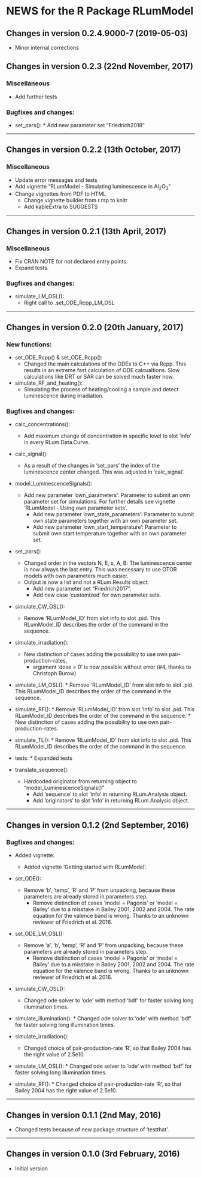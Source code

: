 




<!-- NEWS.md was auto-generated by NEWS.Rmd. Please DO NOT edit by hand!-->

# NEWS for the R Package RLumModel

## Changes in version 0.2.4.9000-7 (2019-05-03)

  - Minor internal corrections

## Changes in version 0.2.3 (22nd November, 2017)

### Miscellaneous

  - Add further tests

### Bugfixes and changes:

  - set\_pars(): \* Add new parameter set “Friedrich2018”

-----

## Changes in version 0.2.2 (13th October, 2017)

### Miscellaneous

  - Update error messages and tests
  - Add vignette “RLumModel - Simulating luminescence in
    Al<sub>2</sub>O<sub>3</sub>”
  - Change vignettes from PDF to HTML
      - Change vignette builder from r.rsp to knitr
      - Add kableExtra to SUGGESTS

-----

## Changes in version 0.2.1 (13th April, 2017)

### Miscellaneous

  - Fix CRAN NOTE for not declared entry points.
  - Expand tests.

### Bugfixes and changes:

  - simulate\_LM\_OSL():
      - Right call to .set\_ODE\_Rcpp\_LM\_OSL

-----

## Changes in version 0.2.0 (20th January, 2017)

### New functions:

  - set\_ODE\_Rcpp() & set\_ODE\_Rcpp():
      - Changed the main calculations of the ODEs to C++ via Rcpp. This
        results in an extreme fast calculation of ODE calcualtions. Slow
        calculations like DRT or SAR can be solved much faster now.
  - simulate\_RF\_and\_heating():
      - Simulating the process of heating/cooling a sample and detect
        luminescence during irradiation.

### Bugfixes and changes:

  - calc\_concentrations():
    
      - Add maximum change of concentration in specific level to slot
        ‘info’ in every RLum.Data.Curve.

  - calc\_signal():
    
      - As a result of the changes in ‘set\_pars’ the index of the
        luminescence center changed. This was adjusted in
        ‘calc\_signal’.

  - model\_LuminescenceSignals():
    
      - Add new parameter ‘own\_parameters’: Parameter to submit an own
        parameter set for simulations. For further details see vignette
        ‘RLumModel - Using own parameter sets’.
          - Add new parameter ‘own\_state\_parameters’: Parameter to
            submit own state parameters together with an own parameter
            set.
          - Add new parameter ‘own\_start\_temperature’: Parameter to
            submit own start temperature together with an own parameter
            set.

  - set\_pars():
    
      - Changed order in the vectors N, E, s, A, B: The luminescence
        center is now always the last entry. This was necessary to use
        OTOR models with own parameters much easier.
      - Output is now a list and not a RLum.Results object.
          - Add new parameter set “Friedrich2017”.
          - Add new case ‘customized’ for own parameter sets.

  - simulate\_CW\_OSL():
    
      - Remove ‘RLumModel\_ID’ from slot info to slot .pid. This
        RLumModel\_ID describes the order of the command in the
        sequence.

  - simulate\_irradiation():
    
      - New distinction of cases adding the possibility to use own
        pair-production-rates.
          - argument ‘dose = 0’ is now possible without error (\#4,
            thanks to Christoph Burow)

  - simulate\_LM\_OSL(): \* Remove ‘RLumModel\_ID’ from slot info to
    slot .pid. This RLumModel\_ID describes the order of the command in
    the sequence.

  - simulate\_RF(): \* Remove ‘RLumModel\_ID’ from slot ‘info’ to slot
    .pid. This RLumModel\_ID describes the order of the command in the
    sequence. \* New distinction of cases adding the possibility to use
    own pair-production-rates.

  - simulate\_TL(): \* Remove ‘RLumModel\_ID’ from slot info to slot
    .pid. This RLumModel\_ID describes the order of the command in the
    sequence.

  - tests: \* Expanded tests

  - translate\_sequence():
    
      - Hardcoded originator from returning object to
        “model\_LuminescenceSignals()”
          - Add ‘sequence’ to slot ‘info’ in returning RLum.Analysis
            object.
          - Add ‘originators’ to slot ‘info’ in returning RLum.Analysis
            object.

-----

## Changes in version 0.1.2 (2nd September, 2016)

### Bugfixes and changes:

  - Added vignette:
    
      - Added vignette ‘Getting started with RLumModel’.

  - set\_ODE():
    
      - Remove ‘b’, ‘temp’, ‘R’ and ‘P’ from unpacking, because these
        parameters are already stored in parameters.step.
          - Remove distinction of cases ‘model = Pagonis’ or ‘model =
            Bailey’ due to a misstake in Bailey 2001, 2002 and 2004. The
            rate equation for the valence band is wrong. Thanks to an
            unknown reviewer of Friedrich et al. 2016.

  - set\_ODE\_LM\_OSL():
    
      - Remove ‘a’, ‘b’, ‘temp’, ‘R’ and ‘P’ from unpacking, because
        these parameters are already stored in parameters.step.
          - Remove distinction of cases ‘model = Pagonis’ or ‘model =
            Bailey’ due to a misstake in Bailey 2001, 2002 and 2004. The
            rate equation for the valence band is wrong. Thanks to an
            unknown reviewer of Friedrich et al. 2016.

  - simulate\_CW\_OSL():
    
      - Changed ode solver to ‘ode’ with method ‘bdf’ for faster solving
        long illumination times.

  - simulate\_illumination(): \* Changed ode solver to ‘ode’ with method
    ‘bdf’ for faster solving long illumination times.

  - simulate\_irradiation():
    
      - Changed choice of pair-production-rate ‘R’, so that Bailey 2004
        has the right value of 2.5e10.

  - simulate\_LM\_OSL(): \* Changed ode solver to ‘ode’ with method
    ‘bdf’ for faster solving long illumination times.

  - simulate\_RF(): \* Changed choice of pair-production-rate ‘R’, so
    that Bailey 2004 has the right value of 2.5e10.

-----

## Changes in version 0.1.1 (2nd May, 2016)

  - Changed tests because of new package structure of ‘testthat’.

-----

## Changes in version 0.1.0 (3rd February, 2016)

  - Initial version
